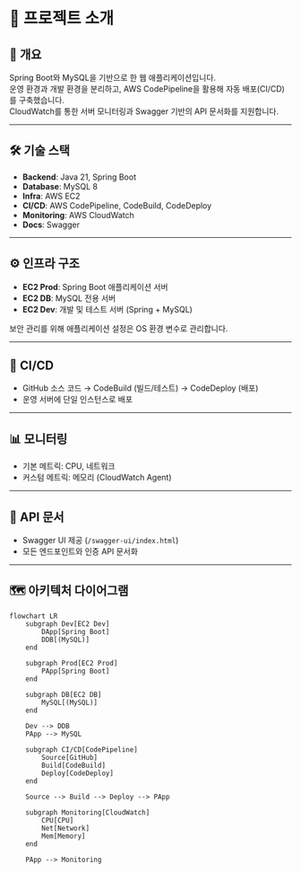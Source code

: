 # 📘 프로젝트 소개

## 🚀 개요

Spring Boot와 MySQL을 기반으로 한 웹 애플리케이션입니다.  
운영 환경과 개발 환경을 분리하고, AWS CodePipeline을 활용해 자동 배포(CI/CD)를 구축했습니다.  
CloudWatch를 통한 서버 모니터링과 Swagger 기반의 API 문서화를 지원합니다.

---

## 🛠 기술 스택

- **Backend**: Java 21, Spring Boot
- **Database**: MySQL 8
- **Infra**: AWS EC2
- **CI/CD**: AWS CodePipeline, CodeBuild, CodeDeploy
- **Monitoring**: AWS CloudWatch
- **Docs**: Swagger

---

## ⚙️ 인프라 구조

- **EC2 Prod**: Spring Boot 애플리케이션 서버
- **EC2 DB**: MySQL 전용 서버
- **EC2 Dev**: 개발 및 테스트 서버 (Spring + MySQL)

보안 관리를 위해 애플리케이션 설정은 OS 환경 변수로 관리합니다.

---

## 🔄 CI/CD

- GitHub 소스 코드 → CodeBuild (빌드/테스트) → CodeDeploy (배포)
- 운영 서버에 단일 인스턴스로 배포

---

## 📊 모니터링

- 기본 메트릭: CPU, 네트워크
- 커스텀 메트릭: 메모리 (CloudWatch Agent)

---

## 📄 API 문서

- Swagger UI 제공 (`/swagger-ui/index.html`)
- 모든 엔드포인트와 인증 API 문서화

---

## 🗺 아키텍처 다이어그램

```mermaid
flowchart LR
    subgraph Dev[EC2 Dev]
        DApp[Spring Boot]
        DDB[(MySQL)]
    end

    subgraph Prod[EC2 Prod]
        PApp[Spring Boot]
    end

    subgraph DB[EC2 DB]
        MySQL[(MySQL)]
    end

    Dev --> DDB
    PApp --> MySQL

    subgraph CI/CD[CodePipeline]
        Source[GitHub]
        Build[CodeBuild]
        Deploy[CodeDeploy]
    end

    Source --> Build --> Deploy --> PApp

    subgraph Monitoring[CloudWatch]
        CPU[CPU]
        Net[Network]
        Mem[Memory]
    end

    PApp --> Monitoring
```
